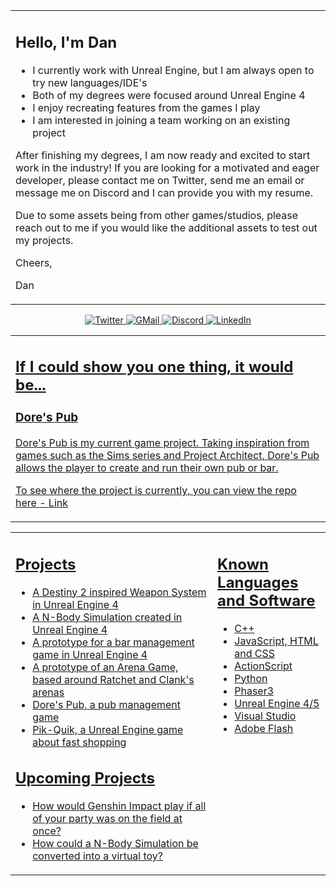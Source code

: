 
<table><tr><td valign="center" width="100%">

##  Hello, I'm Dan
- I currently work with Unreal Engine, but I am always open to try new languages/IDE's
- Both of my degrees were focused around Unreal Engine 4
- I enjoy recreating features from the games I play
- I am interested in joining a team working on an existing project
  
After finishing my degrees, I am now ready and excited to start work in the industry!  If you are looking for a motivated and eager developer, please contact me on Twitter, send me an email or message me on Discord and I can provide you with my resume.
  
Due to some assets being from other games/studios, please reach out to me if you would like the additional assets to test out my projects.
  
Cheers,
  
Dan
  
</td></tr></tr></table> 

<div align = center>
<!-- Links -->
<!-- https://hendrasob.github.io/badges/ -->
  <a href="https://twitter.com/ProfDambleDore"><img alt="Twitter" src="https://img.shields.io/badge/Twitter-1DA1F2?style=for-the-badge&logo=twitter&logoColor=white"> </a>
  <a href="mailto:dangeorgemarkdore@gmail.com"><img alt="GMail" src="https://img.shields.io/badge/Gmail-D14836?style=for-the-badge&logo=gmail&logoColor=white"> </a> 
  <a href="https://discordapp.com/users/254318582538829826"><img alt="Discord" src="https://img.shields.io/badge/Discord-7289da?style=for-the-badge&logo=discord&logoColor=white"> </a>
   <a href="https://www.linkedin.com/in/profdambledore/"><img alt="LinkedIn" src="https://img.shields.io/badge/LinkedIn-0A66C2?style=for-the-badge&logo=LinkedIn&logoColor=white">
</div>
  
  
<table><tr><td valign="center" width="100%">

##  If I could show you one thing, it would be...
  
  ### Dore's Pub
  
  <!-- Icon here -->
  
  Dore's Pub is my current game project. Taking inspiration from games such as the Sims series and Project Architect, Dore's Pub allows the player to create and run their own pub or bar.
  
  To see where the project is currently, you can view the repo here - [Link](https://github.com/profdambledore/)
  
</td></tr></tr></table> 


<table><tr><td valign="center" width="50%">

##  Projects
- [A Destiny 2 inspired Weapon System in Unreal Engine 4](https://github.com/profdambledore/Weapon_System)
- [A N-Body Simulation created in Unreal Engine 4](https://github.com/profdambledore/UE4-N_Body_Simulation)
- [A prototype for a bar management game in Unreal Engine 4](https://github.com/profdambledore/UE4_Pub)
- [A prototype of an Arena Game, based around Ratchet and Clank's arenas](https://github.com/profdambledore/UE4_RCArena)
- Dore's Pub, a pub management game
- Pik-Quik, a Unreal Engine game about fast shopping
  
## Upcoming Projects
- How would Genshin Impact play if all of your party was on the field at once?
- How could a N-Body Simulation be converted into a virtual toy?
 
</td><td valign="top" width="25%">

## Known Languages and Software
- C++
- JavaScript, HTML and CSS
- ActionScript
- Python
- Phaser3
- Unreal Engine 4/5
- Visual Studio
- Adobe Flash
  
</td></tr></tr></table> 

<!--
**profdambledore/profdambledore** is a ✨ _special_ ✨ repository because its `README.md` (this file) appears on your GitHub profile.



Here are some ideas to get you started:

- 🔭 I’m currently working on ...
- 🌱 I’m currently learning ...
- 👯 I’m looking to collaborate on ...
- 🤔 I’m looking for help with ...
- 💬 Ask me about ...
- 📫 How to reach me: ...
- 😄 Pronouns: ...
- ⚡ Fun fact: ...
-->
